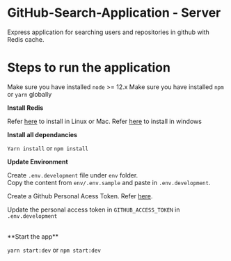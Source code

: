 # GitHub-Search-Application - Server

Express application for searching users and repositories in github with Redis cache.

# Steps to run the application

Make sure you have installed `node`  >= 12.x
Make sure you have installed `npm` or `yarn` globally

**Install Redis**

Refer [here](https://redis.io/download) to install in Linux or Mac.
Refer [here](https://github.com/microsoftarchive/redis) to install in windows

**Install all dependancies**

`Yarn install` or `npm install`

**Update Environment**

Create `.env.development` file under `env` folder.<br>
Copy the content from `env/.env.sample` and paste in `.env.development`. <br>

Create a Github Personal Acess Token. Refer [here](https://docs.github.com/en/github/authenticating-to-github/creating-a-personal-access-token).

Update the personal access token in `GITHUB_ACCESS_TOKEN` in  `.env.development` 

<br>
**Start the app**

`yarn start:dev` or `npm start:dev`


